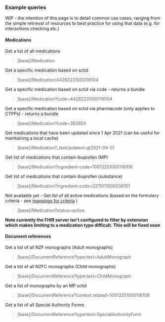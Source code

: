 ### Example queries

WIP - the intention of this page is to detail common use cases, ranging from the simple retrieval of resources to best practice for using that data (e.g. for interactions checking etc.)

#### Medications


Get a list of all medications
>[base]/Medication

Get a specific medication based on sctid
>[base]/Medication/44282231000116104

Get a specific medication based on sctid via code - returns a bundle
>[base]/Medication?code=44282231000116104

Get a specific medication based on sctid via pharmacode (only applies to CTPPs) - returns a bundle
>[base]/Medication?code=393924


Get medications that have been updated since 1 Apr 2021 (can be useful for maintaining a local cache)
>[base]/Medication?_lastUpdated=gt2021-04-01


Get list of medications that contain ibuprofen (MP)
>[base]/Medication?ingredient-code=10013251000116106

Get list of medications that contain ibuprofen (substance)
>[base]/Medication?ingredient-code=2211011000036101

Not available yet - Get list of all active medications (based on the formulary criteria - see [mappings for criteria](./mapping.html) )
>[base]/Medication?status=active

**Note currently the FHIR server isn't configured to filter by extension which makes limiting to a medication type difficult.  This will be fixed soon**


#### Document references

Get a list of all NZF monographs (Adult monographs)
>[base]/DocumentReference?type:text=AdultMonograph


Get a list of all NZFC monographs (Child monographs)
>[base]/DocumentReference?type:text=ChildMonograph


Get a list of monographs by an MP sctid
>[base]/DocumentReference?context.related=10013251000116106

Get a list of all Special Authority Forms
>[base]/DocumentReference?type:text=SpecialAuthorityForm
